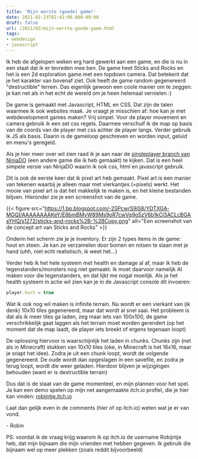 ```yaml
---
title: 'Mijn eerste (goede) game!'
date: 2021-02-23T02:42:00.000-08:00
draft: false
url: /2021/02/mijn-eerste-goede-game.html
tags: 
- webdesign
- javascript
---
```


Ik heb de afgelopen weken erg hard gewerkt aan een game, en die is nu in een staat dat ik er tevreden mee ben. De game heet Sticks and Rocks en het is een 2d exploration game met een topdown camera. Dat betekent dat je het karakter van bovenaf ziet. Ook heeft de game random gegenereerd "destructible" terrein. Das eigenlijk gewoon een coole manier om te zeggen: je kan net als in het echt de wereld om je heen helemaal vernielen :)  

De game is gemaakt met Javascript, HTML en CSS. Dat zijn de talen waarmee ik ook websites maak. Je vraagt je misschien af: hoe kan je met webdevelopment games maken? Vrij simpel. Voor de player movement en camera gebruik ik een set css regels. Daarmee verschuif ik de map op basis van de coords van de player met css achter de player langs. Verder gebruik ik JS als basis. Daarin is de gameloop geschreven en worden input, geluid en menu's geregeld.

Als je hier meer over wil zien raad ik je aan naar de [singleplayer branch van NinjaDO](https://github.com/RobinBoers/NinjaDO/tree/singleplayer) (een andere game die ik heb gemaakt) te kijken. Dat is een heel simpele versie van NinjaDO waarin ik ook css, html en javascript gebruik.  

Dit is ook de eerste keer dat ik pixel art heb gemaakt. Pixel art is een manier van tekenen waarbij je alleen maar met vierkantjes (=pixels) werkt. Het mooie van pixel art is dat het makkelijk te maken is, en het kleine bestanden blijven. Hieronder zie je een screenshot van de game.

{{< figure src="https://1.bp.blogspot.com/-2SPcwrS9iS8/YDTXGA-MGQI/AAAAAAAAKeY/E8bmBMvW89Ms9oR7cwVq9g5zV6b1kCl3ACLcBGAsYHQ/s1272/sticks-and-rocks%2B-%2BCopy.png" alt="Een screenshot van de concept art van Sticks and Rocks" >}}

Onderin het scherm zie je je inventory. Er zijn 2 types items in de game: hout en steen. Je kan ze verzamelen door bomen en rotsen te slaan met je hand (uhh, niet echt realistisch, ik weet het...)

Verder heb ik het hele systeem met health en damage al af, maar ik heb de tegenstanders/monsters nog niet gemaakt. Ik moet daarvoor namelijk AI maken voor die tegenstanders, en dat lijkt me nogal moeilijk. Als je het health systeem in actie wil zien kan je in de Javascript console dit invoeren:

```javascript
player.hurt = true  
```

Wat ik ook nog wil maken is infinite terrain. Nu wordt er een vierkant van (ik denk) 10x10 tiles gegenereerd, maar dat wordt al snel saai. Het probleem is dat als ik meer tiles ga laden, zeg maar iets van 100x100, de game verschrikkelijk gaat laggen als het terrain moet worden gerendert (op het moment dat de map laadt, de player iets breekt of ergens tegenaan loopt)

De oplossing hiervoor is waarschijnlijk het laden in chunks. Chunks zijn (net als in Minecraft) stukken van 10x10 tiles (oke, in Minecraft is het 16x16, maar je snapt het idee). Zodra je uit een chunk loopt, wordt de volgende gegenereerd. De oude wordt dan opgeslagen in een savefile, en zodra je terug loopt, wordt die weer geladen. Hierdoor blijven je wijzigingen behouden (want er is destructible terrain)

Dus dat is de staat van de game momenteel, en mijn plannen voor het spel. Je kan een demo spelen op mijn net aangemaakte itch.io profiel, die je hier kan vinden: [robijntje.itch.io](http://robijntje.itch.io)

Laat dan gelijk even in de comments (hier of op itch.io) weten wat je er van vond.

\- Robin

PS: voordat ik de vraag krijg waarom ik op itch.io de username Robijntje heb, dat mijn bijnaam die mijn vrienden met hebben gegeven. Ik gebruik die bijnaam wel op meer plekken (zoals reddit bijvoorbeeld)
